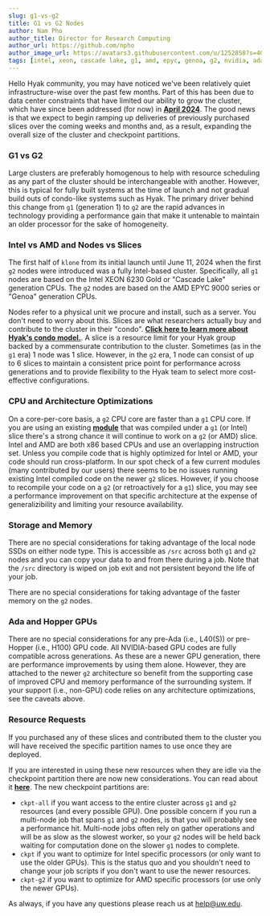 ```yaml
---
slug: g1-vs-g2
title: G1 vs G2 Nodes
author: Nam Pho
author_title: Director for Research Computing
author_url: https://github.com/npho
author_image_url: https://avatars3.githubusercontent.com/u/1252858?s=400&v=4
tags: [intel, xeon, cascade lake, g1, amd, epyc, genoa, g2, nvidia, ada, l40, l40s]
---
```


Hello Hyak community, you may have noticed we've been relatively quiet infrastructure-wise over the past few months. Part of this has been due to data center constraints that have limited our ability to grow the cluster, which have since been addressed (for now) in [**April 2024**](/blog/2024-april-maintenance). The good news is that we expect to begin ramping up deliveries of previously purchased slices over the coming weeks and months and, as a result, expanding the overall size of the cluster and checkpoint partitions.

### G1 vs G2

Large clusters are preferably homogenous to help with resource scheduling as any part of the cluster should be interchangeable with another. However, this is typical for fully built systems at the time of launch and not gradual build outs of condo-like systems such as Hyak. The primary driver behind this change from `g1` (generation 1) to `g2` are the rapid advances in technology providing a performance gain that make it untenable to maintain an older processor for the sake of homogeneity.

### Intel vs AMD and Nodes vs Slices

The first half of `klone` from its initial launch until June 11, 2024 when the first `g2` nodes were introduced was a fully Intel-based cluster. Specifically, all `g1` nodes are based on the Intel XEON 6230 Gold or "Cascade Lake" generation CPUs. The `g2` nodes are based on the AMD EPYC 9000 series or "Genoa" generation CPUs. 

Nodes refer to a physical unit we procure and install, such as a server. You don't need to worry about this. Slices are what researchers actually buy and contribute to the cluster in their "condo". [**Click here to learn more about Hyak's condo model.**](https://hyak.uw.edu/pricing). A slice is a resource limit for your Hyak group backed by a commensurate contribution to the cluster. Sometimes (as in the `g1` era) 1 node was 1 slice. However, in the `g2` era, 1 node can consist of up to 6 slices to maintain a consistent price point for performance across generations and to provide flexibility to the Hyak team to select more cost-effective configurations.

### CPU and Architecture Optimizations

On a core-per-core basis, a `g2` CPU core are faster than a `g1` CPU core. If you are using an existing [**module**](/docs/tools/modules) that was compiled under a `g1` (or Intel) slice there's a strong chance it will continue to work on a `g2` (or AMD) slice. Intel and AMD are both x86 based CPUs and use an overlapping instruction set. Unless you compile code that is highly optimized for Intel or AMD, your code should run cross-platform. In our spot check of a few current modules (many contributed by our users) there seems to be no issues running existing Intel compiled code on the newer `g2` slices. However, if you choose to recompile your code on a `g2` (or retroactively for a `g1`) slice, you may see a performance improvement on that specific architecture at the expense of generalizibility and limiting your resource availability.

### Storage and Memory

There are no special considerations for taking advantage of the local node SSDs on either node type. This is accessible as `/src` across both `g1` and `g2` nodes and you can copy your data to and from there during a job. Note that the `/src` directory is wiped on job exit and not persistent beyond the life of your job.

There are no special considerations for taking advantage of the faster memory on the `g2` nodes.

### Ada and Hopper GPUs

There are no special considerations for any pre-Ada (i.e., L40(S)) or pre-Hopper (i.e., H100) GPU code. All NVIDIA-based GPU codes are fully compatible across generations. As these are a newer GPU generation, there are performance improvements by using them alone. However, they are attached to the newer `g2` architecture so benefit from the supporting case of improved CPU and memory performance of the surrounding system. If your support (i.e., non-GPU) code relies on any architecture optimizations, see the caveats above.

### Resource Requests

If you purchased any of these slices and contributed them to the cluster you will have received the specific partition names to use once they are deployed. 

If you are interested in using these new resources when they are idle via the checkpoint partition there are now new considerations. You can read about it [**here**](/docs/compute/checkpoint/#new-g2-nodes). The new checkpoint partitions are:

* `ckpt-all` if you want access to the entire cluster across `g1` and `g2` resources (and every possible GPU). One possible concern if you run a multi-node job that spans `g1` and `g2` nodes, is that you will probably see a performance hit. Multi-node jobs often rely on gather operations and will be as slow as the slowest worker, so your `g2` nodes will be held back waiting for computation done on the slower `g1` nodes to complete.
* `ckpt` if you want to optimize for Intel specific processors (or only want to use the older GPUs). This is the status quo and you shouldn't need to change your job scripts if you don't want to use the newer resources.
* `ckpt-g2` if you want to optimize for AMD specific processors (or use only the newer GPUs).

As always, if you have any questions please reach us at help@uw.edu.
